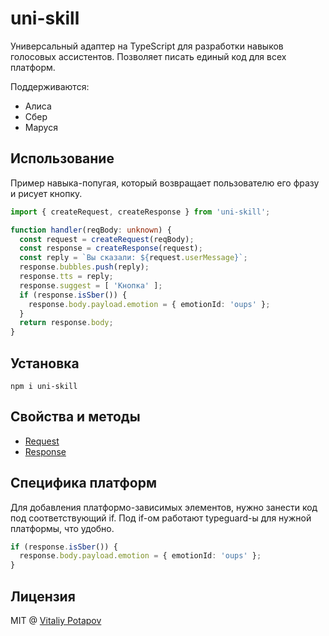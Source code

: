 # uni-skill
Универсальный адаптер на TypeScript для разработки навыков голосовых ассистентов.
Позволяет писать единый код для всех платформ.

Поддерживаются:
* Алиса
* Сбер
* Маруся

## Использование
Пример навыка-попугая, который возвращает пользователю его фразу и рисует кнопку.
```ts
import { createRequest, createResponse } from 'uni-skill';

function handler(reqBody: unknown) {
  const request = createRequest(reqBody);
  const response = createResponse(request);
  const reply = `Вы сказали: ${request.userMessage}`;
  response.bubbles.push(reply);
  response.tts = reply;
  response.suggest = [ 'Кнопка' ];
  if (response.isSber()) {
    response.body.payload.emotion = { emotionId: 'oups' };
  }
  return response.body;
}
```

## Установка
```
npm i uni-skill
```

## Свойства и методы
* [Request](src/types/request.ts)
* [Response](src/types/response.ts)

## Специфика платформ
Для добавления платформо-зависимых элементов, нужно занести код под соответствующий if.
Под if-ом работают typeguard-ы для нужной платформы, что удобно.
```ts
if (response.isSber()) {
  response.body.payload.emotion = { emotionId: 'oups' };
}
```

## Лицензия
MIT @ [Vitaliy Potapov](https://github.com/vitalets)
